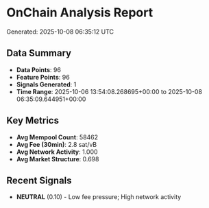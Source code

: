 # OnChain Analysis Report
Generated: 2025-10-08 06:35:12 UTC

## Data Summary
- **Data Points**: 96
- **Feature Points**: 96
- **Signals Generated**: 1
- **Time Range**: 2025-10-06 13:54:08.268695+00:00 to 2025-10-08 06:35:09.644951+00:00

## Key Metrics
- **Avg Mempool Count**: 58462
- **Avg Fee (30min)**: 2.8 sat/vB
- **Avg Network Activity**: 1.000
- **Avg Market Structure**: 0.698

## Recent Signals
- **NEUTRAL** (0.10) - Low fee pressure; High network activity
